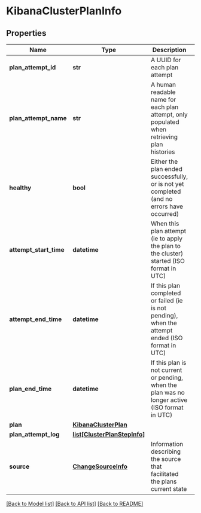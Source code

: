 # KibanaClusterPlanInfo

## Properties
Name | Type | Description | Notes
------------ | ------------- | ------------- | -------------
**plan_attempt_id** | **str** | A UUID for each plan attempt | [optional] 
**plan_attempt_name** | **str** | A human readable name for each plan attempt, only populated when retrieving plan histories | [optional] 
**healthy** | **bool** | Either the plan ended successfully, or is not yet completed (and no errors have occurred) | 
**attempt_start_time** | **datetime** | When this plan attempt (ie to apply the plan to the cluster) started (ISO format in UTC) | 
**attempt_end_time** | **datetime** | If this plan completed or failed (ie is not pending), when the attempt ended (ISO format in UTC) | [optional] 
**plan_end_time** | **datetime** | If this plan is not current or pending, when the plan was no longer active (ISO format in UTC) | [optional] 
**plan** | [**KibanaClusterPlan**](KibanaClusterPlan.md) |  | [optional] 
**plan_attempt_log** | [**list[ClusterPlanStepInfo]**](ClusterPlanStepInfo.md) |  | 
**source** | [**ChangeSourceInfo**](ChangeSourceInfo.md) | Information describing the source that facilitated the plans current state | [optional] 

[[Back to Model list]](../README.md#documentation-for-models) [[Back to API list]](../README.md#documentation-for-api-endpoints) [[Back to README]](../README.md)


